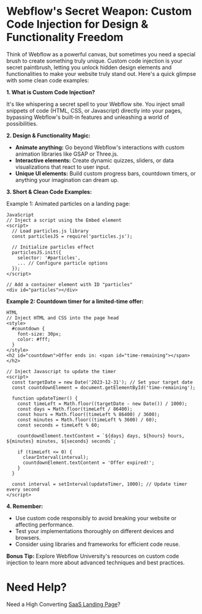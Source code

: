 # Webflow's Secret Weapon: Custom Code Injection for Design & Functionality Freedom

Think of Webflow as a powerful canvas, but sometimes you need a special brush to create something truly unique. Custom code injection is your secret paintbrush, letting you unlock hidden design elements and functionalities to make your website truly stand out. Here's a quick glimpse with some clean code examples:

**1. What is Custom Code Injection?**

It's like whispering a secret spell to your Webflow site. You inject small snippets of code (HTML, CSS, or Javascript) directly into your pages, bypassing Webflow's built-in features and unleashing a world of possibilities.

**2. Design & Functionality Magic:**

  - **Animate anything:** Go beyond Webflow's interactions with custom animation libraries like GSAP or Three.js.
  - **Interactive elements:** Create dynamic quizzes, sliders, or data visualizations that react to user input.
  - **Unique UI elements:** Build custom progress bars, countdown timers, or anything your imagination can dream up.

**3. Short & Clean Code Examples:**

Example 1: Animated particles on a landing page:

```
JavaScript
// Inject a script using the Embed element
<script>
  // Load particles.js library
  const particlesJS = require('particles.js');

  // Initialize particles effect
  particlesJS.init({
    selector: '#particles',
    ... // Configure particle options
  });
</script>

// Add a container element with ID "particles"
<div id="particles"></div>

```

**Example 2: Countdown timer for a limited-time offer:**
```
HTML
// Inject HTML and CSS into the page head
<style>
  #countdown {
    font-size: 30px;
    color: #fff;
  }
</style>
<h2 id="countdown">Offer ends in: <span id="time-remaining"></span></h2>

// Inject Javascript to update the timer
<script>
  const targetDate = new Date('2023-12-31'); // Set your target date
  const countdownElement = document.getElementById('time-remaining');

  function updateTimer() {
    const timeLeft = Math.floor((targetDate - new Date()) / 1000);
    const days = Math.floor(timeLeft / 86400);
    const hours = Math.floor((timeLeft % 86400) / 3600);
    const minutes = Math.floor((timeLeft % 3600) / 60);
    const seconds = timeLeft % 60;

    countdownElement.textContent = `${days} days, ${hours} hours, ${minutes} minutes, ${seconds} seconds`;

    if (timeLeft <= 0) {
      clearInterval(interval);
      countdownElement.textContent = 'Offer expired!';
    }
  }

  const interval = setInterval(updateTimer, 1000); // Update timer every second
</script>
```

**4. Remember:**

  - Use custom code responsibly to avoid breaking your website or affecting performance.
  - Test your implementations thoroughly on different devices and browsers.
  - Consider using libraries and frameworks for efficient code reuse.

**Bonus Tip:** Explore Webflow University's resources on custom code injection to learn more about advanced techniques and best practices.


# Need Help?
Need a High Converting [SaaS Landing Page](https://epyc.in/)?
